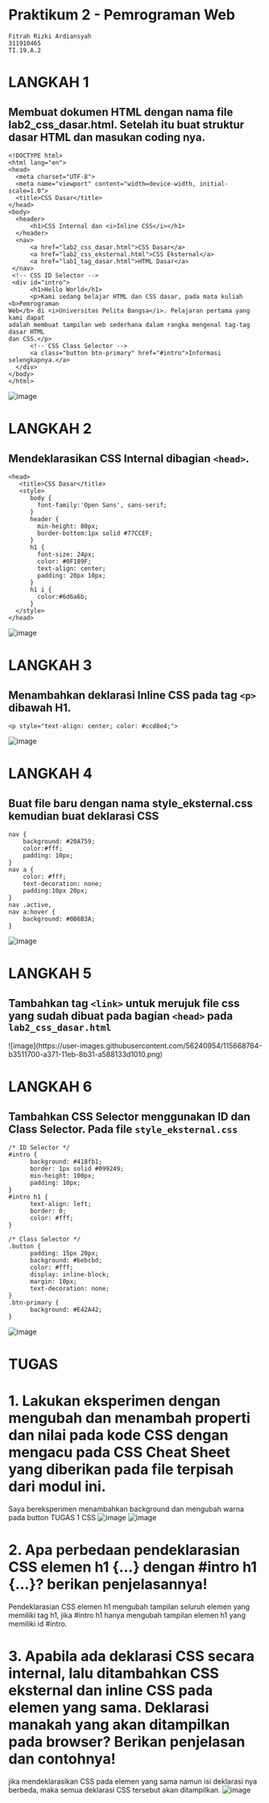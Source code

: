 # Praktikum 2 - Pemrograman Web

```
Fitrah Rizki Ardiansyah
311910465
TI.19.A.2
```
# LANGKAH 1
## Membuat dokumen HTML dengan nama file lab2_css_dasar.html. Setelah itu buat struktur dasar HTML dan masukan coding nya.
```
<!DOCTYPE html>
<html lang="en">
<head>
  <meta charset="UTF-8">
  <meta name="viewport" content="width=device-width, initial-scale=1.0">
  <title>CSS Dasar</title>
</head>
<body>
  <header>
      <h1>CSS Internal dan <i>Inline CSS</i></h1>
  </header>
  <nav>
      <a href="lab2_css_dasar.html">CSS Dasar</a>
      <a href="lab2_css_eksternal.html">CSS Eksternal</a>
      <a href="lab1_tag_dasar.html">HTML Dasar</a>
 </nav>
 <!-- CSS ID Selector -->
 <div id="intro">
      <h1>Hello World</h1>
      <p>Kami sedang belajar HTML dan CSS dasar, pada mata kuliah <b>Pemrograman
Web</b> di <i>Universitas Pelita Bangsa</i>. Pelajaran pertama yang kami dapat
adalah membuat tampilan web sederhana dalam rangka mengenal tag-tag dasar HTML
dan CSS.</p>
      <!-- CSS Class Selector -->
      <a class="button btn-primary" href="#intro">Informasi selengkapnya.</a>
  </div>
</body>
</html>
```
![image](https://user-images.githubusercontent.com/56240954/115667675-5012b500-a370-11eb-88dd-7a171724ae9f.png)

# LANGKAH 2
## Mendeklarasikan CSS Internal dibagian ```<head>```.
```
<head>
   <title>CSS Dasar</title>
   <style>
      body {
        font-family:'Open Sans', sans-serif;
      }
      header {
        min-height: 80px;
        border-bottom:1px solid #77CCEF;
      }
      h1 {
        font-size: 24px;
        color: #0F189F;
        text-align: center;
        padding: 20px 10px;
      }
      h1 i {
        color:#6d6a6b;
      }
  </style>
</head>
```
![image](https://user-images.githubusercontent.com/56240954/115667831-7d5f6300-a370-11eb-8e24-72602e5851e1.png)

# LANGKAH 3
## Menambahkan deklarasi Inline CSS pada tag ```<p>``` dibawah H1.
  ```
  <p style="text-align: center; color: #ccd8e4;">
  ```
  ![image](https://user-images.githubusercontent.com/56240954/115668306-273eef80-a371-11eb-8966-1b2642f8cbf4.png)
  
# LANGKAH 4
## Buat file baru dengan nama style_eksternal.css kemudian buat deklarasi CSS
```
nav {
    background: #20A759;
    color:#fff;
    padding: 10px;
}
nav a {
    color: #fff;
    text-decoration: none;
    padding:10px 20px;
}
nav .active,
nav a:hover {
    background: #0B6B3A;
}
```
![image](https://user-images.githubusercontent.com/56240954/115668587-7ab13d80-a371-11eb-9bca-ab4f42b91e34.png)

# LANGKAH 5
## Tambahkan tag ```<link>``` untuk merujuk file css yang sudah dibuat pada bagian ```<head>``` pada ```lab2_css_dasar.html```

<head>
    <!-- menyisipkan css eksternal -->
    <link rel="stylesheet" href="style_eksternal.css" type="text/css">
</head>
![image](https://user-images.githubusercontent.com/56240954/115668764-b3511700-a371-11eb-8b31-a588133d1010.png)

# LANGKAH 6
## Tambahkan CSS Selector menggunakan ID dan Class Selector. Pada file ```style_eksternal.css```
```
/* ID Selector */
#intro {
      background: #418fb1;
      border: 1px solid #099249;
      min-height: 100px;
      padding: 10px;
}
#intro h1 {
      text-align: left;
      border: 0;
      color: #fff;
}

/* Class Selector */
.button {
      padding: 15px 20px;
      background: #bebcbd;
      color: #fff;
      display: inline-block;
      margin: 10px;
      text-decoration: none;
}
.btn-primary {
      background: #E42A42;
}
```
![image](https://user-images.githubusercontent.com/56240954/115668963-f1e6d180-a371-11eb-9fbd-153ec6c3a415.png)

# TUGAS
# 1. Lakukan eksperimen dengan mengubah dan menambah properti dan nilai pada kode CSS dengan mengacu pada CSS Cheat Sheet yang diberikan pada file terpisah dari modul ini.
Saya bereksperimen menambahkan background dan mengubah warna pada button
TUGAS 1 CSS
![image](https://user-images.githubusercontent.com/56240954/115669408-6d488300-a372-11eb-9ff3-ea9fb7d076db.png)
![image](https://user-images.githubusercontent.com/56240954/115669550-923cf600-a372-11eb-9637-bde4c61f0bd8.png)

# 2. Apa perbedaan pendeklarasian CSS elemen h1 {...} dengan #intro h1 {...}? berikan penjelasannya!
Pendeklarasian CSS elemen h1 mengubah tampilan seluruh elemen yang memiliki tag h1, jika #intro h1 hanya mengubah tampilan elemen h1 yang memiliki id #intro.
# 3. Apabila ada deklarasi CSS secara internal, lalu ditambahkan CSS eksternal dan inline CSS pada elemen yang sama. Deklarasi manakah yang akan ditampilkan pada browser? Berikan penjelasan dan contohnya!
jika mendeklarasikan CSS pada elemen yang sama namun isi deklarasi nya berbeda, maka semua deklarasi CSS tersebut akan ditampilkan.
![image](https://user-images.githubusercontent.com/56240954/115670016-260ec200-a373-11eb-8465-347f74b54d8c.png)

    
   


